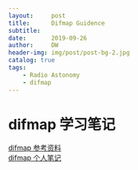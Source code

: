 ```yaml
---
layout:     post
title:      Difmap Guidence
subtitle:   
date:       2019-09-26
author:     DW
header-img: img/post/post-bg-2.jpg
catalog: true
tags:
    - Radio Astonomy  
    - difmap  
---
```


# difmap 学习笔记
[difmap 参考资料](http://dw839566105.github.io/pdf/difmap/cookbook.pdf)  
[difmap 个人笔记](http://dw839566105.github.io/pdf/difmap/difmap.pdf)  

